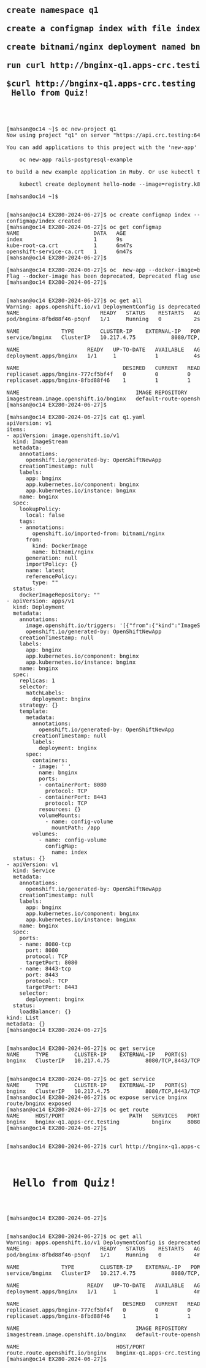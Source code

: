 <pre>
<h2>
create namespace q1

create a configmap index with file index.html

create bitnami/nginx deployment named bnginx and use the configmap to copy the file content to /app as index.html

run curl http://bnginx-q1.apps-crc.testing and it should show the Hello from Quiz

$curl http://bnginx-q1.apps-crc.testing
 Hello from Quiz! 
 </h2>

[mahsan@oc14 ~]$ oc new-project q1
Now using project "q1" on server "https://api.crc.testing:6443".

You can add applications to this project with the 'new-app' command. For example, try:

    oc new-app rails-postgresql-example

to build a new example application in Ruby. Or use kubectl to deploy a simple Kubernetes application:

    kubectl create deployment hello-node --image=registry.k8s.io/e2e-test-images/agnhost:2.43 -- /agnhost serve-hostname

[mahsan@oc14 ~]$


[mahsan@oc14 EX280-2024-06-27]$ oc create configmap index --from-file=index.html
configmap/index created
[mahsan@oc14 EX280-2024-06-27]$ oc get configmap
NAME                       DATA   AGE
index                      1      9s
kube-root-ca.crt           1      6m47s
openshift-service-ca.crt   1      6m47s
[mahsan@oc14 EX280-2024-06-27]$

[mahsan@oc14 EX280-2024-06-27]$ oc  new-app --docker-image=bitnami/nginx --name=bnginx --dry-run -o yaml > bnginx.yaml
Flag --docker-image has been deprecated, Deprecated flag use --image
[mahsan@oc14 EX280-2024-06-27]$


[mahsan@oc14 EX280-2024-06-27]$ oc get all
Warning: apps.openshift.io/v1 DeploymentConfig is deprecated in v4.14+, unavailable in v4.10000+
NAME                         READY   STATUS    RESTARTS   AGE
pod/bnginx-8fbd88f46-p5qnf   1/1     Running   0          2s

NAME             TYPE        CLUSTER-IP    EXTERNAL-IP   PORT(S)             AGE
service/bnginx   ClusterIP   10.217.4.75   <none>        8080/TCP,8443/TCP   3s

NAME                     READY   UP-TO-DATE   AVAILABLE   AGE
deployment.apps/bnginx   1/1     1            1           4s

NAME                                DESIRED   CURRENT   READY   AGE
replicaset.apps/bnginx-777cf5bf4f   0         0         0       3s
replicaset.apps/bnginx-8fbd88f46    1         1         1       2s

NAME                                    IMAGE REPOSITORY                                                    TAGS     UPDATED
imagestream.image.openshift.io/bnginx   default-route-openshift-image-registry.apps-crc.testing/q1/bnginx   latest   2 seconds ago
[mahsan@oc14 EX280-2024-06-27]$

[mahsan@oc14 EX280-2024-06-27]$ cat q1.yaml
apiVersion: v1
items:
- apiVersion: image.openshift.io/v1
  kind: ImageStream
  metadata:
    annotations:
      openshift.io/generated-by: OpenShiftNewApp
    creationTimestamp: null
    labels:
      app: bnginx
      app.kubernetes.io/component: bnginx
      app.kubernetes.io/instance: bnginx
    name: bnginx
  spec:
    lookupPolicy:
      local: false
    tags:
    - annotations:
        openshift.io/imported-from: bitnami/nginx
      from:
        kind: DockerImage
        name: bitnami/nginx
      generation: null
      importPolicy: {}
      name: latest
      referencePolicy:
        type: ""
  status:
    dockerImageRepository: ""
- apiVersion: apps/v1
  kind: Deployment
  metadata:
    annotations:
      image.openshift.io/triggers: '[{"from":{"kind":"ImageStreamTag","name":"bnginx:latest"},"fieldPath":"spec.template.spec.containers[?(@.name==\"bnginx\")].image"}]'
      openshift.io/generated-by: OpenShiftNewApp
    creationTimestamp: null
    labels:
      app: bnginx
      app.kubernetes.io/component: bnginx
      app.kubernetes.io/instance: bnginx
    name: bnginx
  spec:
    replicas: 1
    selector:
      matchLabels:
        deployment: bnginx
    strategy: {}
    template:
      metadata:
        annotations:
          openshift.io/generated-by: OpenShiftNewApp
        creationTimestamp: null
        labels:
          deployment: bnginx
      spec:
        containers:
        - image: ' '
          name: bnginx
          ports:
          - containerPort: 8080
            protocol: TCP
          - containerPort: 8443
            protocol: TCP
          resources: {}
          volumeMounts:
            - name: config-volume
              mountPath: /app
        volumes:
          - name: config-volume
            configMap:
              name: index
  status: {}
- apiVersion: v1
  kind: Service
  metadata:
    annotations:
      openshift.io/generated-by: OpenShiftNewApp
    creationTimestamp: null
    labels:
      app: bnginx
      app.kubernetes.io/component: bnginx
      app.kubernetes.io/instance: bnginx
    name: bnginx
  spec:
    ports:
    - name: 8080-tcp
      port: 8080
      protocol: TCP
      targetPort: 8080
    - name: 8443-tcp
      port: 8443
      protocol: TCP
      targetPort: 8443
    selector:
      deployment: bnginx
  status:
    loadBalancer: {}
kind: List
metadata: {}
[mahsan@oc14 EX280-2024-06-27]$


[mahsan@oc14 EX280-2024-06-27]$ oc get service
NAME     TYPE        CLUSTER-IP    EXTERNAL-IP   PORT(S)             AGE
bnginx   ClusterIP   10.217.4.75   <none>        8080/TCP,8443/TCP   68s


[mahsan@oc14 EX280-2024-06-27]$ oc get service
NAME     TYPE        CLUSTER-IP    EXTERNAL-IP   PORT(S)             AGE
bnginx   ClusterIP   10.217.4.75   <none>        8080/TCP,8443/TCP   105s
[mahsan@oc14 EX280-2024-06-27]$ oc expose service bnginx
route/bnginx exposed
[mahsan@oc14 EX280-2024-06-27]$ oc get route
NAME     HOST/PORT                    PATH   SERVICES   PORT       TERMINATION   WILDCARD
bnginx   bnginx-q1.apps-crc.testing          bnginx     8080-tcp                 None
[mahsan@oc14 EX280-2024-06-27]$


[mahsan@oc14 EX280-2024-06-27]$ curl http://bnginx-q1.apps-crc.testing
<html>
<body>
<H1> Hello from Quiz! </h1>
</body>
</html>
[mahsan@oc14 EX280-2024-06-27]$


[mahsan@oc14 EX280-2024-06-27]$ oc get all
Warning: apps.openshift.io/v1 DeploymentConfig is deprecated in v4.14+, unavailable in v4.10000+
NAME                         READY   STATUS    RESTARTS   AGE
pod/bnginx-8fbd88f46-p5qnf   1/1     Running   0          4m7s

NAME             TYPE        CLUSTER-IP    EXTERNAL-IP   PORT(S)             AGE
service/bnginx   ClusterIP   10.217.4.75   <none>        8080/TCP,8443/TCP   4m8s

NAME                     READY   UP-TO-DATE   AVAILABLE   AGE
deployment.apps/bnginx   1/1     1            1           4m9s

NAME                                DESIRED   CURRENT   READY   AGE
replicaset.apps/bnginx-777cf5bf4f   0         0         0       4m8s
replicaset.apps/bnginx-8fbd88f46    1         1         1       4m7s

NAME                                    IMAGE REPOSITORY                                                    TAGS     UPDATED
imagestream.image.openshift.io/bnginx   default-route-openshift-image-registry.apps-crc.testing/q1/bnginx   latest   4 minutes ago

NAME                              HOST/PORT                    PATH   SERVICES   PORT       TERMINATION   WILDCARD
route.route.openshift.io/bnginx   bnginx-q1.apps-crc.testing          bnginx     8080-tcp                 None
[mahsan@oc14 EX280-2024-06-27]$
















</pre>
